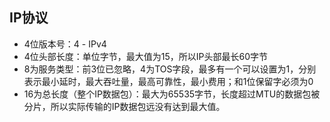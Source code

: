 ## IP协议

* 4位版本号：4 - IPv4
* 4位头部长度：单位字节，最大值为15，所以IP头部最长60字节
* 8为服务类型：前3位已忽略，4为TOS字段，最多有一个可以设置为1，分别表示最小延时，最大吞吐量，最高可靠性，最小费用；和1位保留字必须为0
* 16为总长度（整个IP数据包）：最大为65535字节，长度超过MTU的数据包被分片，所以实际传输的IP数据包远没有达到最大值。



